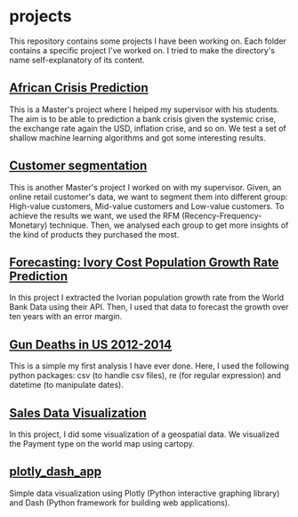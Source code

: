 # projects
This repository contains some projects I have been working on.
Each folder contains a specific project I've worked on. I tried to make the directory's name self-explanatory of its content.

## [African Crisis Prediction](https://github.com/malick-jaures/training_projects/tree/master/African%20Crisis%20Prediction)
This is a Master's project where I heiped my supervisor with his students. The aim is to be able to prediction a bank crisis given the systemic crise, the exchange rate again the USD, inflation crise, and so on. We test a set of shallow machine learning algorithms and got some interesting results. 

## [Customer segmentation](https://github.com/malick-jaures/training_projects/tree/master/Customer%20segmentation)
This is another Master's project I worked on with my supervisor. Given, an online retail customer's data, we want to segment them into different group: High-value customers, Mid-value customers and Low-value customers. To achieve the results we want, we used the RFM (Recency-Frequency-Monetary) technique. Then, we analysed each group to get more insights of the kind of products they purchased the most.

## [Forecasting: Ivory Cost Population Growth Rate Prediction](https://github.com/malick-jaures/training_projects/tree/master/Forecasting)
In this project I extracted the Ivorian population growth rate from the World Bank Data using their API. Then, I used that data to forecast the growth over ten years with an error margin.

## [Gun Deaths in US 2012-2014](https://github.com/malick-jaures/training_projects/tree/master/Gun%20Deaths%20in%20US%202012-2014)
This is a simple my first analysis I have ever done. Here, I used the following  python packages: csv (to handle csv files), re (for regular expression) and datetime (to manipulate dates).

## [Sales Data Visualization](https://github.com/malick-jaures/training_projects/tree/master/Sales%20Data%20Visualization)
In this project, I did some visualization of a geospatial data. We visualized the Payment type on the world map using cartopy.

## [plotly_dash_app](https://github.com/malick-jaures/training_projects/blob/master/plotly_dash_app.zip)
Simple data visualization using Plotly (Python interactive graphing library) and Dash (Python framework for building web applications). 
